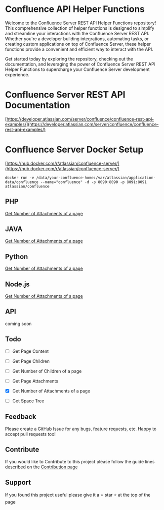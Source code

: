 # Confluence API Helper Functions
Welcome to the Confluence Server REST API Helper Functions repository! This comprehensive collection of helper functions is designed to simplify and streamline your interactions with the Confluence Server REST API. Whether you're a developer building integrations, automating tasks, or creating custom applications on top of Confluence Server, these helper functions provide a convenient and efficient way to interact with the API.

Get started today by exploring the repository, checking out the documentation, and leveraging the power of Confluence Server REST API Helper Functions to supercharge your Confluence Server development experience.


# Confluence Server REST API Documentation
[https://developer.atlassian.com/server/confluence/confluence-rest-api-examples/](https://developer.atlassian.com/server/confluence/confluence-rest-api-examples/)

# Confluence Server Docker Setup
[https://hub.docker.com/r/atlassian/confluence-server/](https://hub.docker.com/r/atlassian/confluence-server/)
```
docker run -v /data/your-confluence-home:/var/atlassian/application-data/confluence --name="confluence" -d -p 8090:8090 -p 8091:8091 atlassian/confluence
```

## PHP
[Get Number of Attachments of a page](php/get_number_of_attachments_of_a_page.php)

## JAVA
[Get Number of Attachments of a page](java/get_number_of_attachments_of_a_page.java)

## Python
[Get Number of Attachments of a page](python/get_number_of_attachments_of_a_page.py)

## Node.js
[Get Number of Attachments of a page](node/get_number_of_attachments_of_a_page.js)

## API
coming soon

## Todo
- [ ] Get Page Content  
- [ ] Get Page Children
- [ ] Get Number of Children of a page
- [ ] Get Page Attachments 
- [x] Get Number of Attachments of a page
- [ ] Get Space Tree  


## Feedback
Please create a GitHub Issue for any bugs, feature requests, etc. Happy to accept pull requests too!

## Contribute
If you would like to Contribute to this project please follow the guide lines described on the [Contribution page](CONTRIBUTING.md)

## Support
If you found this project useful please give it a ⭐ star ⭐ at the top of the page




